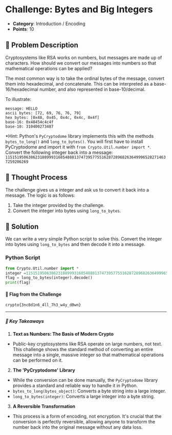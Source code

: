# Challenge: Bytes and Big Integers  

- **Category**: Introduction / Encoding
- **Points**: 10  

## 📖 Problem Description  

Cryptosystems like RSA works on numbers, but messages are made up of characters. How should we convert our messages into numbers so that mathematical operations can be applied?

The most common way is to take the ordinal bytes of the message, convert them into hexadecimal, and concatenate. This can be interpreted as a base-16/hexadecimal number, and also represented in base-10/decimal.

To illustrate: 
```
message: HELLO  
ascii bytes: [72, 69, 76, 76, 79]  
hex bytes: [0x48, 0x45, 0x4c, 0x4c, 0x4f]  
base-16: 0x48454c4c4f  
base-10: 310400273487  
```  
*Hint:  Python's `PyCryptodome` library implements this with the methods `bytes_to_long()` and `long_to_bytes()`. You will first have to install PyCryptodome and import it with `from Crypto.Util.number import *`.  
Convert the following integer back into a message:  
`11515195063862318899931685488813747395775516287289682636499965282714637259206269`  

## 🤔 Thought Process  

The challenge gives us a integer and ask us to convert it back into a message.
The logic is as follows: 
1.  Take the integer provided by the challenge.  
2.  Convert the integer into bytes using `long_to_bytes`.  

## 🐍 Solution  

We can write a very simple Python script to solve this. Convert the integer into bytes using `long_to_bytes` and then decode it into a message.

### Python Script  
```python  
from Crypto.Util.number import *
integer =11515195063862318899931685488813747395775516287289682636499965282714637259206269
flag = long_to_bytes(integer).decode()
print(flag)
```  
#### 🎯 Flag from the Challenge  
`crypto{3nc0d1n6_4ll_7h3_w4y_d0wn}`  

---

##### 🧠 Key Takeaways 
1. **Text as Numbers: The Basis of Modern Crypto**  
- Public-key cryptosystems like RSA operate on large numbers, not text. This challenge shows the standard method of converting an entire message into a single, massive integer so that mathematical operations can be performed on it.  
2. **The 'PyCryptodome' Library**  
- While the conversion can be done manually, the `PyCryptodome` library provides a standard and reliable way to handle it in Python.  
- `bytes_to_long(bytes_object)`: Converts a byte string into a large integer.  
- `long_to_bytes(integer)`: Converts a large integer into a byte string.  
3. **A Reversible Transformation**  
- This process is a form of encoding, not encryption. It's crucial that the conversion is perfectly reversible, allowing anyone to transform the number back into the original message without any data loss.